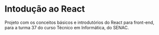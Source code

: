 # Intodução ao React

Projeto com os conceitos básicos e introdutórios do React para front-end, para a turma 37 do curso Técnico em Informática, do SENAC.